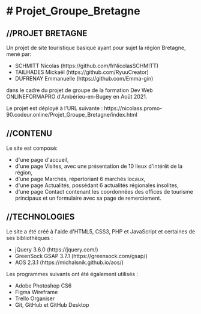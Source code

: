 <h1># Projet_Groupe_Bretagne</h1>
<h2>//PROJET BRETAGNE</h2>
<div>
  <p>
    Un projet de site touristique basique ayant pour sujet la région Bretagne,
    mené par:
  </p>
  <ul>
    <li>SCHMITT Nicolas (https://github.com/frNicolasSCHMITT)</li>
    <li>TAILHADES Mickaël (https://github.com/RyuuCreator)</li>
    <li>DUFRENAY Emmanuelle (https://github.com/Emma-gin)</li>
  </ul>
  <p>
    dans le cadre du projet de groupe de la formation Dev Web ONLINEFORMAPRO
    d'Ambérieu-en-Bugey en Août 2021.
  </p>
  <p>
    Le projet est déployé à l'URL suivante :
    https://nicolass.promo-90.codeur.online/Projet_Groupe_Bretagne/index.html
  </p>
</div>
<h2>//CONTENU</h2>
<p>Le site est composé:</p>
<ul>
  <li>d'une page d'accueil,</li>
  <li>
    d'une page Visites, avec une présentation de 10 lieux d'intérêt de la
    région,
  </li>
  <li>d'une page Marchés, répertoriant 6 marchés locaux,</li>
  <li>d'une page Actualités, possédant 6 actualités régionales insolites,</li>
  <li>
    d'une page Contact contenant les coordonnées des offices de tourisme
    principaux et un formulaire avec sa page de remerciement.
  </li>
</ul>
<h2>//TECHNOLOGIES</h2>
<p>
  Le site a été créé à l'aide d'HTML5, CSS3, PHP et JavaScript et certaines de
  ses bibliothèques :
</p>
<ul>
  <li>jQuery 3.6.0 (https://jquery.com/)</li>
  <li>GreenSock GSAP 3.7.1 (https://greensock.com/gsap/)</li>
  <li>AOS 2.3.1 (https://michalsnik.github.io/aos/)</li>
</ul>
<p>Les programmes suivants ont été également utilisés :</p>
<ul>
  <li>Adobe Photoshop CS6</li>
  <li>Figma Wireframe</li>
  <li>Trello Organiser</li>
  <li>Git, GitHub et GitHub Desktop</li>
</ul>
